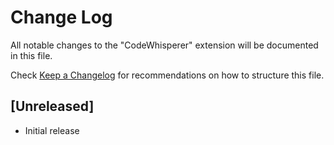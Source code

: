 # Change Log

All notable changes to the "CodeWhisperer" extension will be documented in this file.

Check [Keep a Changelog](http://keepachangelog.com/) for recommendations on how to structure this file.

## [Unreleased]

- Initial release